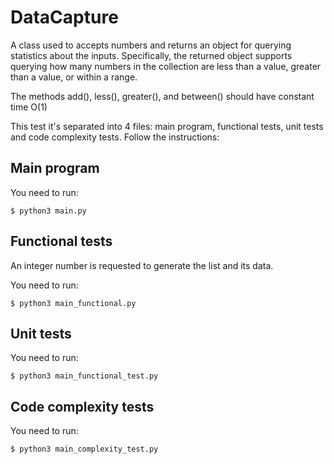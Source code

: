 # DataCapture

A class used to accepts numbers and returns an object for querying
statistics about the inputs. Specifically, the returned object supports
querying how many numbers in the collection are less than a value, greater
than a value, or within a range.

The methods add(), less(), greater(), and between() should have
constant time O(1)

This test it's separated into 4 files: main program, functional tests,
unit tests and code complexity tests. Follow the instructions:

## Main program

You need to run:

```
$ python3 main.py   
```

## Functional tests

An integer number is requested to generate the list and its data. 

You need to run:

```
$ python3 main_functional.py  
```

## Unit tests

You need to run:

```
$ python3 main_functional_test.py  
```

## Code complexity tests

You need to run:

```
$ python3 main_complexity_test.py  
```